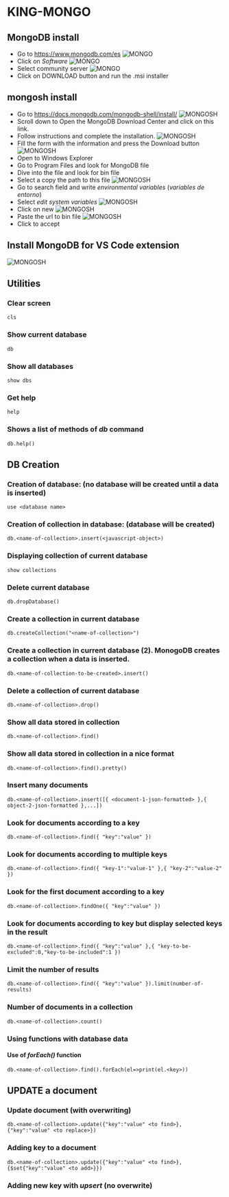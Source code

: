 # KING-MONGO
## MongoDB install
+ Go to https://www.mongodb.com/es
![MONGO](https://i.postimg.cc/g07BZyyL/mongodb-1.png)
+ Click on *Software*
![MONGO](https://i.postimg.cc/NjfNCCpr/mongodb-2.png)
+ Select community server
![MONGO](https://i.postimg.cc/6qrHgDkC/mongodb-3.png)
+ Click on DOWNLOAD button and run the .msi installer
## mongosh install
+ Go to https://docs.mongodb.com/mongodb-shell/install/
![MONGOSH](https://i.postimg.cc/HstZ214g/mongosh-1.png)
+ Scroll down to Open the MongoDB Download Center and click on this link.
+ Follow instructions and complete the installation.
![MONGOSH](https://i.postimg.cc/1RwY8q84/mongosh-2.png)
+ Fill the form with the information and press the Download button
![MONGOSH](https://i.postimg.cc/tCbvW46k/mongosh-3.png)
+ Open to Windows Explorer
+ Go to Program Files and look for MongoDB file
+ Dive into the file and look for bin file
+ Select a copy the path to this file
![MONGOSH](https://i.postimg.cc/9XsQBGRD/mongosh-path.png)
+ Go to search field and write *environmental variables* (*variables de entorno*)
+ Select *edit system variables*
![MONGOSH](https://i.postimg.cc/K8tXyT8s/variables-de-entorno.png)
+ Click on new
![MONGOSH](https://i.postimg.cc/pLSBkcHw/path-3.png)
+ Paste the url to bin file
![MONGOSH](https://i.postimg.cc/HL79N0WV/path-4.png)
+ Click to accept
## Install MongoDB for VS Code extension
![MONGOSH](https://i.postimg.cc/g26Pg5hR/mongo-vs-code.png)



## Utilities
### Clear screen
    cls
### Show current database
    db
### Show all databases
    show dbs
### Get help
    help
### Shows a list of methods of *db* command
    db.help()
## DB Creation
### Creation of database: (no database will be created until a data is inserted)
    use <database name>
### Creation of collection in database: (database will be created)    
    db.<name-of-collection>.insert(<javascript-object>)
### Displaying collection of current database
    show collections
### Delete current database
    db.dropDatabase()
### Create a collection in current database
    db.createCollection("<name-of-collection>")
### Create a collection in current database (2).  MonogoDB creates a collection when a data is inserted.
    db.<name-of-collection-to-be-created>.insert()
### Delete a collection of current database
    db.<name-of-collection>.drop()
### Show all data stored in collection
    db.<name-of-collection>.find()
### Show all data stored in collection in a nice format
    db.<name-of-collection>.find().pretty()    
### Insert many documents
    db.<name-of-collection>.insert([{ <document-1-json-formatted> },{ object-2-json-formatted },...])
### Look for documents according to a key
    db.<name-of-collection>.find({ "key":"value" })    
### Look for documents according to multiple keys
    db.<name-of-collection>.find({ "key-1":"value-1" },{ "key-2":"value-2" })    
### Look for the first document according to a key
    db.<name-of-collection>.findOne({ "key":"value" })   
    
### Look for documents according to key but display selected keys in the result
    db.<name-of-collection>.find({ "key":"value" },{ "key-to-be-excluded":0,"key-to-be-included":1 })  
### Limit the number of results
    db.<name-of-collection>.find({ "key":"value" }).limit(number-of-results)
### Number of documents in a collection
    db.<name-of-collection>.count()
### Using functions with database data
#### Use of *forEach()* function
    db.<name-of-collection>.find().forEach(el=>print(el.<key>))
## UPDATE a document
### Update document (with overwriting)
    db.<name-of-collection>.update({"key":"value" <to find>},{"key":"value" <to replace>})
### Adding key to a document
    db.<name-of-collection>.update({"key":"value" <to find>},{$set{"key":"value" <to add>}})
### Adding new key with *upsert* (no overwrite)


    
    
 


   
    
    
    
